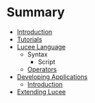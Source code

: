 # Summary

* [Introduction](README.md)
* [Tutorials](chapter1.md)
* [Lucee Language](lucee_language.md)
   * Syntax
       * Script
   * [Operators](operators.md)
* [Developing Applications](developing_applications.md)
   * [Introduction](introduction.md)
* [Extending Lucee](extending_lucee.md)

